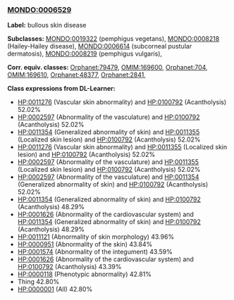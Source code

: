 
### [MONDO:0006529](http://purl.obolibrary.org/obo/MONDO_0006529)
**Label:** bullous skin disease

**Subclasses:** [MONDO:0019322](http://purl.obolibrary.org/obo/MONDO_0019322) (pemphigus vegetans), [MONDO:0008218](http://purl.obolibrary.org/obo/MONDO_0008218) (Hailey-Hailey disease), [MONDO:0006614](http://purl.obolibrary.org/obo/MONDO_0006614) (subcorneal pustular dermatosis), [MONDO:0008219](http://purl.obolibrary.org/obo/MONDO_0008219) (pemphigus vulgaris), 

**Corr. equiv. classes:** [Orphanet:79479](http://www.orpha.net/ORDO/Orphanet_79479), [OMIM:169600](http://purl.obolibrary.org/obo/OMIM_169600), [Orphanet:704](http://www.orpha.net/ORDO/Orphanet_704), [OMIM:169610](http://purl.obolibrary.org/obo/OMIM_169610), [Orphanet:48377](http://www.orpha.net/ORDO/Orphanet_48377), [Orphanet:2841](http://www.orpha.net/ORDO/Orphanet_2841), 

**Class expressions from DL-Learner:**

- [HP:0011276](http://purl.obolibrary.org/obo/HP_0011276) (Vascular skin abnormality) and [HP:0100792](http://purl.obolibrary.org/obo/HP_0100792) (Acantholysis) 52.02%
- [HP:0002597](http://purl.obolibrary.org/obo/HP_0002597) (Abnormality of the vasculature) and [HP:0100792](http://purl.obolibrary.org/obo/HP_0100792) (Acantholysis) 52.02%
- [HP:0011354](http://purl.obolibrary.org/obo/HP_0011354) (Generalized abnormality of skin) and [HP:0011355](http://purl.obolibrary.org/obo/HP_0011355) (Localized skin lesion) and [HP:0100792](http://purl.obolibrary.org/obo/HP_0100792) (Acantholysis) 52.02%
- [HP:0011276](http://purl.obolibrary.org/obo/HP_0011276) (Vascular skin abnormality) and [HP:0011355](http://purl.obolibrary.org/obo/HP_0011355) (Localized skin lesion) and [HP:0100792](http://purl.obolibrary.org/obo/HP_0100792) (Acantholysis) 52.02%
- [HP:0002597](http://purl.obolibrary.org/obo/HP_0002597) (Abnormality of the vasculature) and [HP:0011355](http://purl.obolibrary.org/obo/HP_0011355) (Localized skin lesion) and [HP:0100792](http://purl.obolibrary.org/obo/HP_0100792) (Acantholysis) 52.02%
- [HP:0002597](http://purl.obolibrary.org/obo/HP_0002597) (Abnormality of the vasculature) and [HP:0011354](http://purl.obolibrary.org/obo/HP_0011354) (Generalized abnormality of skin) and [HP:0100792](http://purl.obolibrary.org/obo/HP_0100792) (Acantholysis) 52.02%
- [HP:0011354](http://purl.obolibrary.org/obo/HP_0011354) (Generalized abnormality of skin) and [HP:0100792](http://purl.obolibrary.org/obo/HP_0100792) (Acantholysis) 48.29%
- [HP:0001626](http://purl.obolibrary.org/obo/HP_0001626) (Abnormality of the cardiovascular system) and [HP:0011354](http://purl.obolibrary.org/obo/HP_0011354) (Generalized abnormality of skin) and [HP:0100792](http://purl.obolibrary.org/obo/HP_0100792) (Acantholysis) 48.29%
- [HP:0011121](http://purl.obolibrary.org/obo/HP_0011121) (Abnormality of skin morphology) 43.96%
- [HP:0000951](http://purl.obolibrary.org/obo/HP_0000951) (Abnormality of the skin) 43.84%
- [HP:0001574](http://purl.obolibrary.org/obo/HP_0001574) (Abnormality of the integument) 43.59%
- [HP:0001626](http://purl.obolibrary.org/obo/HP_0001626) (Abnormality of the cardiovascular system) and [HP:0100792](http://purl.obolibrary.org/obo/HP_0100792) (Acantholysis) 43.39%
- [HP:0000118](http://purl.obolibrary.org/obo/HP_0000118) (Phenotypic abnormality) 42.81%
- Thing 42.80%
- [HP:0000001](http://purl.obolibrary.org/obo/HP_0000001) (All) 42.80%


